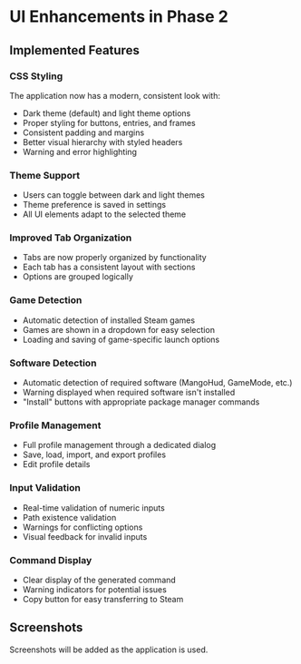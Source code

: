 # UI Enhancements in Phase 2

## Implemented Features

### CSS Styling

The application now has a modern, consistent look with:
- Dark theme (default) and light theme options
- Proper styling for buttons, entries, and frames
- Consistent padding and margins
- Better visual hierarchy with styled headers
- Warning and error highlighting

### Theme Support

- Users can toggle between dark and light themes
- Theme preference is saved in settings
- All UI elements adapt to the selected theme

### Improved Tab Organization

- Tabs are now properly organized by functionality
- Each tab has a consistent layout with sections
- Options are grouped logically

### Game Detection

- Automatic detection of installed Steam games
- Games are shown in a dropdown for easy selection
- Loading and saving of game-specific launch options

### Software Detection

- Automatic detection of required software (MangoHud, GameMode, etc.)
- Warning displayed when required software isn't installed
- "Install" buttons with appropriate package manager commands

### Profile Management

- Full profile management through a dedicated dialog
- Save, load, import, and export profiles
- Edit profile details

### Input Validation

- Real-time validation of numeric inputs
- Path existence validation
- Warnings for conflicting options
- Visual feedback for invalid inputs

### Command Display

- Clear display of the generated command
- Warning indicators for potential issues
- Copy button for easy transferring to Steam

## Screenshots

Screenshots will be added as the application is used.